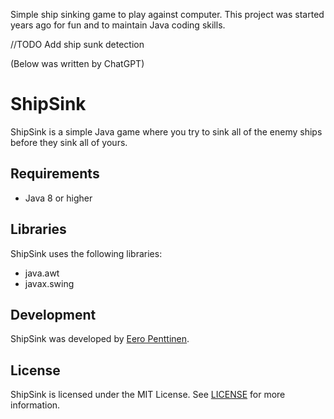 Simple ship sinking game to play against computer.
This project was started years ago for fun and to maintain Java coding skills.

//TODO
Add ship sunk detection

(Below was written by ChatGPT)

<h1>ShipSink</h1>

<p>ShipSink is a simple Java game where you try to sink all of the enemy ships before they sink all of yours.</p>

<h2>Requirements</h2>

<ul>
  <li>Java 8 or higher</li>
</ul>

<h2>Libraries</h2>

<p>ShipSink uses the following libraries:</p>

<ul>
  <li>java.awt</li>
  <li>javax.swing</li>
</ul>

<h2>Development</h2>

<p>ShipSink was developed by <a href="https://github.com/EbeCodes">Eero Penttinen</a>.</p>

<h2>License</h2>

<p>ShipSink is licensed under the MIT License. See <a href="LICENSE">LICENSE</a> for more information.</p>
